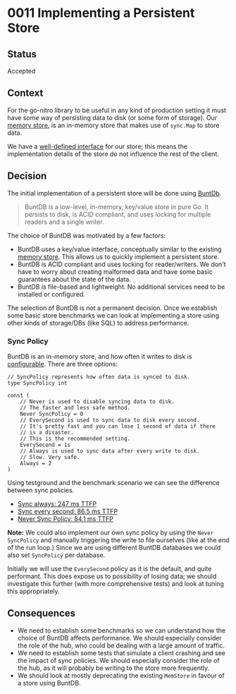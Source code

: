 # 0011 Implementing a Persistent Store

## Status

Accepted

## Context

For the go-nitro library to be useful in any kind of production setting it must have some way of persisting data to disk (or some form of storage). Our [memory store](../client/engine/store/memstore.go), is an in-memory store that makes use of `sync.Map` to store data.

We have a [well-defined interface](../client/engine/store/store.go) for our store; this means the implementation details of the store do not influence the rest of the client.

## Decision

The initial implementation of a persistent store will be done using [BuntDb](https://github.com/tidwall/buntdb).

> BuntDB is a low-level, in-memory, key/value store in pure Go. It persists to disk, is ACID compliant, and uses locking for multiple readers and a single writer.

The choice of BuntDB was motivated by a few factors:

- BuntDB uses a key/value interface, conceptually similar to the existing [memory store](../client/engine/store/memstore.go). This allows us to quickly implement a persistent store.
- BuntDB is ACID compliant and uses locking for reader/writers. We don't have to worry about creating malformed data and have some basic guarantees about the state of the data.
- BuntDB is file-based and lightweight. No additional services need to be installed or configured.

The selection of BuntDB is not a permanent decision. Once we establish some basic store benchmarks we can look at implementing a store using other kinds of storage/DBs (like SQL) to address performance.

### Sync Policy

BuntDB is an in-memory store, and how often it writes to disk is [configurable](https://github.com/tidwall/buntdb#durability-and-fsync). There are three options:

```
// SyncPolicy represents how often data is synced to disk.
type SyncPolicy int

const (
	// Never is used to disable syncing data to disk.
	// The faster and less safe method.
	Never SyncPolicy = 0
	// EverySecond is used to sync data to disk every second.
	// It's pretty fast and you can lose 1 second of data if there
	// is a disaster.
	// This is the recommended setting.
	EverySecond = 1s
	// Always is used to sync data after every write to disk.
	// Slow. Very safe.
	Always = 2
)
```

Using testground and the benchmark scenario we can see the difference between sync policies.

- [Sync always: 247 ms TTFP](http://34.168.92.245:3000/d/5OBBeW37k/time-to-first-payment?orgId=1&from=1678478595989&to=1678478699884)
- [Sync every second: 86.5 ms TTFP](http://34.168.92.245:3000/d/5OBBeW37k/time-to-first-payment?orgId=1&from=1678478669430&to=1678478825842&var-runId=cg5op0gnr2ghv5ug1m8g&var-jobCount=3&var-testDuration=1m0s&var-hubs=1&var-payees=5&var-jitter=1&var-latency=10&var-payers=2&var-payeepayers=0&var-nitroVersion=v0.0.0-20230310171721-486f70744942&var-storeSyncFrequency=1)
- [Never Sync Policy: 84.1 ms TTFP](http://34.168.92.245:3000/d/5OBBeW37k/time-to-first-payment?orgId=1&from=1678479249909&to=1678479339937&var-runId=cg5o96gnr2ghv5ug1m60&var-jobCount=3&var-testDuration=1m0s&var-hubs=1&var-payees=5&var-jitter=1&var-latency=10&var-payers=2&var-payeepayers=0&var-nitroVersion=v0.0.0-20230310171721-486f70744942&var-storeSyncFrequency=1)

**Note:** We could also implement our own sync policy by using the `Never SyncPolicy` and manually triggering the write to file ourselves (like at the end of the run loop.) Since we are using different BuntDB databases we could also set `SyncPolicy` per database.

Initially we will use the `EverySecond` policy as it is the default, and quite performant. This does expose us to possibility of losing data; we should investigate this further (with more comprehensive tests) and look at tuning this appropriately.

## Consequences

- We need to establish some benchmarks so we can understand how the choice of BuntDB affects performance. We should especially consider the role of the hub, who could be dealing with a large amount of traffic.
- We need to establish some tests that simulate a client crashing and see the impact of sync policies. We should especially consider the role of the hub, as it will probably be writing to the store more frequently.
- We should look at mostly deprecating the existing `MemStore` in favour of a store using BuntDB.
